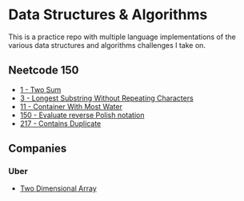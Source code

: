 # Data Structures & Algorithms

This is a practice repo with multiple language implementations of the various
data structures and algorithms challenges I take on.

## Neetcode 150

- [1 - Two Sum](/challenges/neetcode/001_two_sum.md)
- [3 - Longest Substring Without Repeating Characters](/challenges/neetcode/003_longest_substring_without_repeating_characters.md)
- [11 - Container With Most Water](/challenges/neetcode/011_container_with_most_water.md)
- [150 - Evaluate reverse Polish notation](/challenges/neetcode/150_evaluate_reverse_polish_notation.md)
- [217 - Contains Duplicate](/challenges/neetcode/217_contains_duplicate.md)

## Companies

### Uber

- [Two Dimensional Array](/challenges/companies/uber/two_dimensional_array.md)
